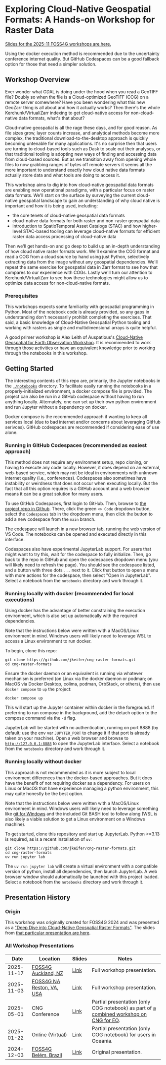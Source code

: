 # Exploring Cloud-Native Geospatial Formats: A Hands-on Workshop for Raster Data

[Slides for the 2025-11 FOSS4G workshops are here.](https://docs.google.com/presentation/d/1oJ48g9Oc-60MlG2_wFTlAHo42SMYFGeiRG66Pc6cr48)

Using the docker execution method is recommended due to the uncertainty
conference internet quality. But GitHub Codespaces can be a good fallback
option for those that need a simpler solution.

## Workshop Overview

Ever wonder what GDAL is doing under the hood when you read a GeoTIFF file?
Doubly so when the file is a Cloud-optimized GeoTIFF (COG) on a remote server
somewhere? Have you been wondering what this new GeoZarr thing is all about and
how it actually works? Then there's the whole Kerchunk/VirtualiZarr indexing to
get cloud-native access for non-cloud-native data formats, what's that about?

Cloud-native geospatial is all the rage these days, and for good reason. As
file sizes grow, layer counts increase, and analytical methods become more
complex, the traditional download-to-the-desktop approach is quickly becoming
untenable for many applications. It's no surprise then that users are turning
to cloud-based tools such as Dask to scale out their analyses, or that
traditional tooling is adopting new ways of finding and accessing data from
cloud-based sources. But as we transition away from opening whole files to now
grabbing ranges of bytes off remote servers it seems all the more important to
understand exactly how cloud native data formats actually store data and what
tools are doing to access it.

This workshop aims to dig into how cloud-native geospatial data formats are
enabling new operational paradigms, with a particular focus on raster data
formats. We'll start on the surface by surveying the current cloud-native
geospatial landscape to gain an understanding of why cloud native is important
and how it is being used, including:

* the core tenets of cloud-native geospatial data formats
* cloud-native data formats for both raster and non-raster geospatial data
* introduction to SpatioTemporal Asset Catalogs (STAC) and how higher-level
  STAC-based tooling can leverage cloud-native formats for efficient raster
  data access
  processing of cloud-native data

Then we'll get hands-on and go deep to build up an in-depth understanding of
how cloud native raster formats work. We'll examine the COG format and read a
COG from a cloud source by hand using just Python, selectively extracting data
from the image without any geospatial dependencies. We'll repeat the same
exercise for geospatial data in Zarr format to see how that compares to our
experience with COGs. Lastly we'll turn our attention to Kerchunk/VirtualiZarr
to see how these technologies might allow us to optimize data access for
non-cloud-native formats.

### Prerequisites

This workshops expects some familiarity with geospatial programming in Python.
Most of the notebook code is already provided, so any gaps in understanding
don't necessarily prohibit completing the exercises. That said, a basic
knowledge of Cloud-Native Geospatial Python tooling and working with rasters as
single and multidimensional arrays is quite helpful.

A good primer workshop is Alex Leith of Auspatious's [Cloud-Native Geospatial
for Earth Observation Workshop](
https://github.com/auspatious/cloud-native-geospatial-eo-workshop).
It is recommended to work through those activities or have an equivalent
knowledge prior to working through the notebooks in this workshop.

## Getting Started

The interesting contents of this repo are, primarily, the Jupyter notebooks in
the [`./notebooks`](./notebooks) directory. To facilitate easily running the
notebooks in a properly-initialized environment, a docker compose file is
provided. The project can also be run in a GitHub codespace without having to
run anything locally. Alternately, one can set up their own python environment
and run Jupyter without a dependency on docker.

Docker compose is the recommended approach if wanting to keep all services
local (due to bad internet and/or concerns about leveraging GitHub serivces).
GitHub codespaces are recommended if considering ease of use alone.

### Running in GitHub Codespaces (recommended as easiest approach)

This method does not require any environment setup, repo cloning, or having to
execute any code locally. However, it does depend on an external, web-based
service, which may not be ideal in environments with unknown internet quality
(i.e., conferences). Codespaces also sometimes have instability or weirdness
that does not occur when executing locally. But the fact that all this option
requires is a GitHub account and a web browser means it can be a great solution
for many users.

To use GitHub Codespaces, first login to GitHub. Then, browse to [the project
repo in Github](https://github.com/jkeifer/cng-raster-formats). There, click
the green `<> Code` dropdown button, select the `Codespaces` tab in the
dropdown menu, then click the button to add a new codespace from the `main`
branch.

The codespace will launch in a new browser tab, running the web version of VS
Code. The notebooks can be opened and executed directly in this interface.

Codespaces also have experimental JupyterLab support. For users that might want
to try this, wait for the codespace to fully initialize. Then, go back to the
repo in GitHub and open the codespaces dropdown menu (you will likely need to
refresh the page). You should see the codespace listed, and a button with three
dots `...` next to it. Click that button to open a menu with more actions for
the codespace, then select "Open in JupyterLab". Select a notebook from the
`notebooks` directory and work through it.

### Running locally with docker (recommended for local executions)

Using docker has the advantage of better constraining the execution
environment, which is also set up automatically with the required dependencies.

Note that the instructions below were written with a MacOS/Linux environment in
mind. Windows users will likely need to leverage WSL to access a Linux
environment to run docker.

To begin, clone this repo:

```commandline
git clone https://github.com/jkeifer/cng-raster-formats.git
cd cng-raster-formats
```

Ensure the docker daemon or an equivalent is running via whatever mechanism is
preferred (on Linux via the docker daemon or podman; on MacOS via Docker
Desktop, colima, podman, OrbStack, or others), then use `docker compose` to
`up` the project:

```commandline
docker compose up
```

This will start up the Jupyter container within docker in the foreground. If
preferring to run compose in the background, add the detach option to the
compose command via the `-d` flag.

JupyterLab will be started with no authentication, running on port 8888 (by
default; use the env var `JUPYTER_PORT` to change it if that port is already
taken on your machine). Open a web browser and browse to
[`http://127.0.0.1:8888`](http://127.0.0.1:8888) to open the JupyterLab
interface. Select a notebook from the `notebooks` directory and work through
it.

### Running locally without docker

This approach is not recommended as it is more subject to local environment
differences than the docker-based approaches. But it does have the benefit of
not requiring docker as a dependency. For users on Linux or MacOS that have
experience managing a python environment, this may quite honestly be the best
option.

Note that the instructions below were written with a MacOS/Linux environment in
mind. Windows users will likely need to leverage something like [git for
Windows](https://gitforwindows.org/) and the included Git BASH tool to follow
along (WSL is also likely a viable solution to get a Linux environment on a
Windows machine).

To get started, clone this repository and start up JupyterLab. Python >=3.13
is required, as is a recent installation of `uv`:

```commandline
git clone https://github.com/jkeifer/cng-raster-formats.git
cd cng-raster-formats
uv run jupyter lab
```

The `uv run jupyter lab` will create a virtual environment with a compatible
version of python, install all dependencies, then launch JupyterLab. A web
browser window should automatically be launched with this project loaded.
Select a notebook from the `notebooks` directory and work through it.

## Presentation History

### Origin

This workshop was originally created for FOSS4G 2024 and was presented as a
["Deep Dive into Cloud-Native Geospatial Raster
Formats"](https://talks.osgeo.org/foss4g-2024-workshop/talk/TNYSY9/). The
slides from [that particular presentation are
here](https://docs.google.com/presentation/d/1qFckA0prY604I4dMkQlF1ZM-QSKS2ou4-YttgGQHzOU/).

### All Workshop Presentations

| Date | Location | Slides | Notes |
| ---- | -------- | ------ | ----- |
| 2025-11-17 | [FOSS4G Auckland, NZ](https://talks.osgeo.org/foss4g-2025/talk/KZGHTZ/) | [Link](https://docs.google.com/presentation/d/1oJ48g9Oc-60MlG2_wFTlAHo42SMYFGeiRG66Pc6cr48) | Full workshop presentation. |
| 2025-11-03 | [FOSS4G NA Reston, VA, USA](https://talks.osgeo.org/foss4g-na-2025/talk/MN7NCT/) | [Link](https://docs.google.com/presentation/d/1oJ48g9Oc-60MlG2_wFTlAHo42SMYFGeiRG66Pc6cr48) | Full workshop presentation. |
| 2025-05-01 | CNG Conference | [Link](https://docs.google.com/presentation/d/1nBKAhig0mXkxbzxLRGgu9ygY7Uc028pbdL4qQmlyZ4c/) | Partial presentation (only COG notebook) as part of [a combined workshop on CNG for EO](https://conference.cloudnativegeo.org/CNGConference2025#/workshops?lang=en#CNG%20Workshop:~:text=CNG%20for%20EO%20and%20Deep%20Dive%20into%20Cloud%2DNative%20Geospatial%20Raster%20Formats). |
| 2025-01-22 | Online (Virtual) | [Link](https://docs.google.com/presentation/d/1k5m2eYV8Tv4YrTAL6pfjmZMhls51cChW_QO1vcXH_0U/) | Partial presentation (only COG notebook) for users in Oceania. |
| 2024-12-03 | [FOSS4G Belém, Brazil](https://talks.osgeo.org/foss4g-2024-workshop/talk/TNYSY9/) | [Link](https://docs.google.com/presentation/d/1qFckA0prY604I4dMkQlF1ZM-QSKS2ou4-YttgGQHzOU/) | Original presentation. |
